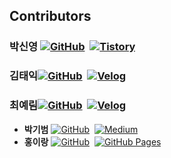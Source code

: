 ## Contributors 

### **박신영** [![GitHub](https://img.shields.io/badge/GitHub-181717?style=flat&logo=github&logoColor=white)](https://github.com/sinyoung0403)&nbsp;&nbsp;[![Tistory](https://img.shields.io/badge/Tistory-EF7C1C?style=flat&logo=tistory&logoColor=white)](https://sintory-04.tistory.com/)
### **김태익**[![GitHub](https://img.shields.io/badge/GitHub-181717?style=flat&logo=github&logoColor=white)](https://github.com/thezz9)&nbsp;&nbsp;[![Velog](https://img.shields.io/badge/Velog-20C997?style=flat&logo=velog&logoColor=white)](https://velog.io/@harvard--/posts)
### **최예림**[![GitHub](https://img.shields.io/badge/GitHub-181717?style=flat&logo=github&logoColor=white)](https://github.com/exmrim)&nbsp;&nbsp;[![Velog](https://img.shields.io/badge/Velog-20C997?style=flat&logo=velog&logoColor=white)](https://velog.io/@exmrim/posts)
- **박기범** [![GitHub](https://img.shields.io/badge/GitHub-181717?style=flat&logo=github&logoColor=white)](https://github.com/manhye)&nbsp;&nbsp;[![Medium](https://img.shields.io/badge/Medium-000000?style=flat&logo=medium&logoColor=white)](https://medium.com/@kibeom0806)
- **홍이랑** [![GitHub](https://img.shields.io/badge/GitHub-181717?style=flat&logo=github&logoColor=white)](https://github.com/withong)&nbsp;&nbsp;[![GitHub Pages](https://img.shields.io/badge/GitHub%20Pages-222222?style=flat&logo=github&logoColor=white)](https://withong.github.io/)
